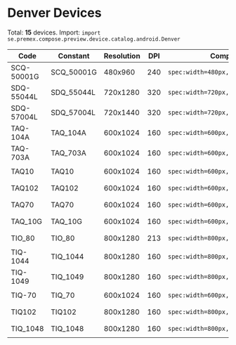 # Denver Devices

Total: **15** devices. Import: `import se.premex.compose.preview.device.catalog.android.Denver`

| Code | Constant | Resolution | DPI | Compose Spec | Preview Usage |
|------|----------|------------|-----|-------------|---------------|
| SCQ-50001G | SCQ_50001G | 480x960 | 240 | `spec:width=480px,height=960px,dpi=240` | `@Preview(device = Denver.SCQ_50001G)` |
| SDQ-55044L | SDQ_55044L | 720x1280 | 320 | `spec:width=720px,height=1280px,dpi=320` | `@Preview(device = Denver.SDQ_55044L)` |
| SDQ-57004L | SDQ_57004L | 720x1440 | 320 | `spec:width=720px,height=1440px,dpi=320` | `@Preview(device = Denver.SDQ_57004L)` |
| TAQ-104A | TAQ_104A | 600x1024 | 160 | `spec:width=600px,height=1024px,dpi=160` | `@Preview(device = Denver.TAQ_104A)` |
| TAQ-703A | TAQ_703A | 600x1024 | 160 | `spec:width=600px,height=1024px,dpi=160` | `@Preview(device = Denver.TAQ_703A)` |
| TAQ10 | TAQ10 | 600x1024 | 160 | `spec:width=600px,height=1024px,dpi=160` | `@Preview(device = Denver.TAQ10)` |
| TAQ102 | TAQ102 | 600x1024 | 160 | `spec:width=600px,height=1024px,dpi=160` | `@Preview(device = Denver.TAQ102)` |
| TAQ70 | TAQ70 | 600x1024 | 160 | `spec:width=600px,height=1024px,dpi=160` | `@Preview(device = Denver.TAQ70)` |
| TAQ_10G | TAQ_10G | 600x1024 | 160 | `spec:width=600px,height=1024px,dpi=160` | `@Preview(device = Denver.TAQ_10G)` |
| TIO_80 | TIO_80 | 800x1280 | 213 | `spec:width=800px,height=1280px,dpi=213` | `@Preview(device = Denver.TIO_80)` |
| TIQ-1044 | TIQ_1044 | 800x1280 | 160 | `spec:width=800px,height=1280px,dpi=160` | `@Preview(device = Denver.TIQ_1044)` |
| TIQ-1049 | TIQ_1049 | 800x1280 | 160 | `spec:width=800px,height=1280px,dpi=160` | `@Preview(device = Denver.TIQ_1049)` |
| TIQ-70 | TIQ_70 | 600x1024 | 160 | `spec:width=600px,height=1024px,dpi=160` | `@Preview(device = Denver.TIQ_70)` |
| TIQ102 | TIQ102 | 800x1280 | 160 | `spec:width=800px,height=1280px,dpi=160` | `@Preview(device = Denver.TIQ102)` |
| TIQ_1048 | TIQ_1048 | 800x1280 | 160 | `spec:width=800px,height=1280px,dpi=160` | `@Preview(device = Denver.TIQ_1048)` |

<!-- Generated automatically. Do not edit manually. -->
